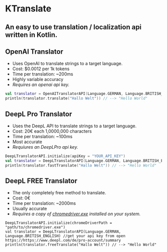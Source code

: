 # KTranslate
## An easy to use translation / localization api written in Kotlin.

## OpenAI Translator
- Uses OpenAI to translate strings to a target language.
- Cost: $0.0012 per 1k tokens
- Time per translation: ~200ms
- Highly variable accuracy
- _Requires an openai api key._
````Kotlin
val translator = OpenAITranslatorAPI(Language.GERMAN, Language.BRITISH_ENGLISH, "YOUR_API_KEY") //get your api key from open https://openai.com/api/
println(translator.translate("Hallo Welt")) // --> "Hello World"
````

## DeepL Pro Translator
- Uses the DeepL API to translate strings to a target language.
- Cost: 20€ each 1,0000,000 characters
- Time per translation: ~100ms
- Most accurate
- _Requiures an DeepLPro api key._
````Kotlin
DeepLTranslatorAPI.initialize(apiKey = "YOUR_API_KEY")
val translator = DeepLTranslatorAPI(Language.GERMAN, Language.BRITISH_ENGLISH) //get your api key from open https://https://www.deepl.com/de/pro-account/summary
println(translator.fastTranslate("Hallo Welt")) // --> "Hello World"
````

## DeepL FREE Translator
- The only completely free method to translate. 
- Cost: 0€
- Time per translation: ~2000ms
- Usually accurate
- _Requires a copy of [chromedriver.exe](https://chromedriver.storage.googleapis.com/index.html) installed on your system._
````
DeepLTranslatorAPI.initialize(chromeDriverPath = "path/to/chromedriver.exe")
val translator = DeepLTranslatorAPI(Language.GERMAN, Language.BRITISH_ENGLISH) //get your api key from open https://https://www.deepl.com/de/pro-account/summary
println(translator.freeTranslate("Hallo Welt")) // --> "Hello World"
````
